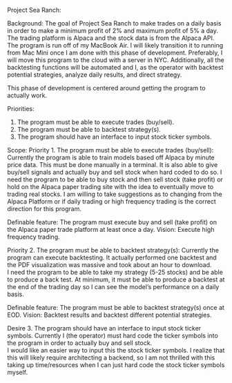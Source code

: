Project Sea Ranch: 

Background:
The goal of Project Sea Ranch to make trades on a daily basis in order to make a minimum profit of 2% and maximum profit of 5% a day.  The trading platform is Alpaca and the stock data is from the Alpaca API.  The program is run off of my MacBook Air.  I will likely transition it to running from Mac Mini once I am done with this phase of development.  Preferably, I will move this program to the cloud with a server in NYC.  Additionally, all the backtesting functions will be automated and I, as the operator with backtest potential strategies, analyze daily results, and direct strategy.  

This phase of development is centered around getting the program to actually work.  

Priorities:
1. The program must be able to execute trades (buy/sell).
2. The program must be able to backtest strategy(s).
3. The program should have an interface to input stock ticker symbols.

Scope:
Priority 1. The program must be able to execute trades (buy/sell):
Currently the program is able to train models based off Alpaca by minute price data.  This must be done manually in a terminal.  It is also able to give buy/sell signals and actually buy and sell stock when hard coded to do so. 
I need the program to be able to buy stock and then sell stock (take profit) or hold on the Alpaca paper trading site with the idea to eventually move to trading real stocks.  I am willing to take suggestions as to changing from the Alpaca Platform or if daily trading or high frequency trading is the correct direction for this program.

Definable feature: The program must execute buy and sell (take profit) on the Alpaca paper trade platform at least once a day.
Vision: Execute high frequency trading.

Priority 2. The program must be able to backtest strategy(s):
Currently the program can execute backtesting.  It actually performed one backtest and the PDF visualization was massive and took about an hour to download.  
I need the program to be able to take my strategy (5-25 stocks) and be able to produce a back test.  At minimum, it must be able to produce a backtest at the end of the trading day so I can see the model’s performance on a daily basis.

Definable feature: The program must be able to backtest strategy(s) once at EOD.
Vision: Backtest results and backtest different potential strategies.

Desire 3. The program should have an interface to input stock ticker symbols.
Currently I (the operator) must hard code the ticker symbols into the program in order to actually buy and sell stock.  
I would like an easier way to input this the stock ticker symbols.  I realize that this will likely require architecting a backend, so I am not thrilled with this taking up time/resources when I can just hard code the stock ticker symbols myself.